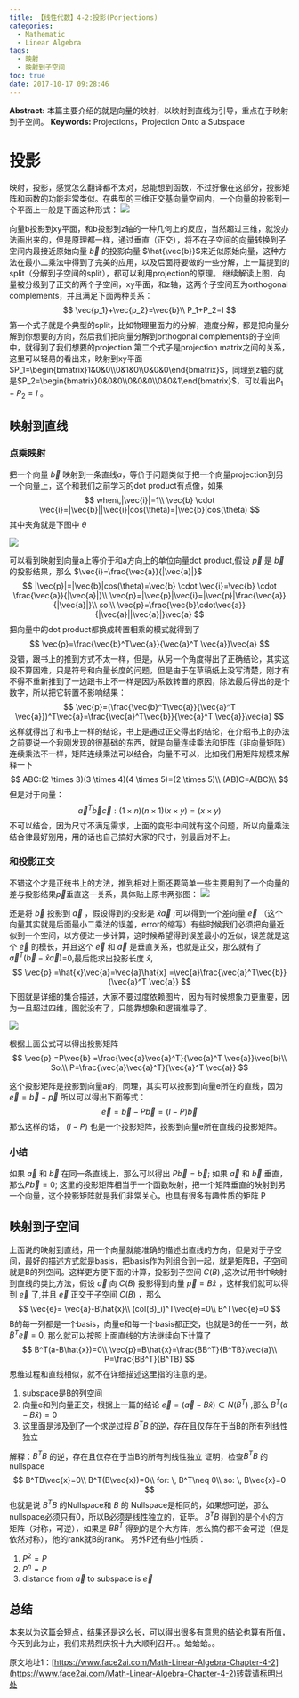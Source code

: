 ```yaml
---
title: 【线性代数】4-2:投影(Porjections)
categories:
  - Mathematic
  - Linear Algebra
tags:
  - 映射
  - 映射到子空间
toc: true
date: 2017-10-17 09:28:46
---
```


**Abstract:** 本篇主要介绍的就是向量的映射，以映射到直线为引导，重点在于映射到子空间。
**Keywords:** Projections，Projection Onto a Subspace

<!--more-->
# 投影
映射，投影，感觉怎么翻译都不太对，总能想到函数，不过好像在这部分，投影矩阵和函数的功能非常类似。在典型的三维正交基向量空间内，一个向量的投影到一个平面上一般是下面这种形式：
![](https://tony4ai-1251394096.cos.ap-hongkong.myqcloud.com/blog_images/Math-Linear-Algebra-Chapter-4-2/projection1.png)

向量b投影到xy平面，和b投影到z轴的一种几何上的反应，当然超过三维，就没办法画出来的，但是原理都一样，通过垂直（正交），将不在子空间的向量转换到子空间内最接近原始向量 $\vec{b}$ 的投影向量 $\hat{\vec{b}}$来近似原始向量，这种方法在最小二乘法中得到了完美的应用，以及后面将要做的一些分解，上一篇提到的split（分解到子空间的split），都可以利用projection的原理。
继续解读上图，向量被分级到了正交的两个子空间，xy平面，和z轴，这两个子空间互为orthogonal complements，并且满足下面两种关系：
$$
\vec{p_1}+\vec{p_2}=\vec{b}\\
P_1+P_2=I
$$
第一个式子就是个典型的split，比如物理里面力的分解，速度分解，都是把向量分解到你想要的方向，然后我们把向量分解到orthogonal complements的子空间中，就得到了我们想要的projection
第二个式子是projection matrix之间的关系，这里可以轻易的看出来，映射到xy平面$P_1=\begin{bmatrix}1&0&0\\0&1&0\\0&0&0\end{bmatrix}$，同理到z轴的就是$P_2=\begin{bmatrix}0&0&0\\0&0&0\\0&0&1\end{bmatrix}$，可以看出$P_1+P_2=I$
。

## 映射到直线
### 点乘映射
把一个向量 $\vec{b}$ 映射到一条直线$a$，等价于问题类似于把一个向量projection到另一个向量上，这个和我们之前学习的dot product有点像，如果
$$
when\,|\vec{i}|=1\\
\vec{b} \cdot \vec{i}=|\vec{b}||\vec{i}|cos(\theta)=|\vec{b}|cos(\theta)
$$
其中夹角就是下图中 $\theta$

![](https://tony4ai-1251394096.cos.ap-hongkong.myqcloud.com/blog_images/Math-Linear-Algebra-Chapter-4-2/xiangliang.png)

可以看到映射到向量a上等价于和a方向上的单位向量dot product,假设 $\vec{p}$ 是 $\vec{b}$ 的投影结果，那么 $\vec{i}=\frac{\vec{a}}{|\vec{a}|}$
$$
|\vec{p}|=|\vec{b}|cos(\theta)=\vec{b} \cdot \vec{i}=\vec{b} \cdot \frac{\vec{a}}{|\vec{a}|}\\
\vec{p}=|\vec{p}|\vec{i}=|\vec{p}|\frac{\vec{a}}{|\vec{a}|}\\
so:\\
\vec{p}=\frac{\vec{b}\cdot\vec{a}}{|\vec{a}||\vec{a}|}\vec{a}
$$
把向量中的dot product都换成转置相乘的模式就得到了
$$
\vec{p}=\frac{\vec{b}^T\vec{a}}{\vec{a}^T \vec{a}}\vec{a}
$$
没错，跟书上的推到方式不太一样，但是，从另一个角度得出了正确结论，其实这段不算困难，只是符号和向量长度的问题，但是由于在草稿纸上没写清楚，刚才有不得不重新推到了一边跟书上不一样是因为系数转置的原因，除法最后得出的是个数字，所以把它转置不影响结果：
$$
\vec{p}=(\frac{\vec{b}^T\vec{a}}{\vec{a}^T \vec{a}})^T\vec{a}=\frac{\vec{a}^T\vec{b}}{\vec{a}^T \vec{a}}\vec{a}
$$
这样就得出了和书上一样的结论，书上是通过正交得出的结论，在介绍书上的办法之前要说一个我刚发现的很基础的东西，就是向量连续乘法和矩阵（非向量矩阵）连续乘法不一样，矩阵连续乘法可以结合，向量不可以，比如我们用矩阵规模来解释一下
$$
ABC:(2 \times 3)(3 \times 4)(4 \times 5)=(2 \times 5)\\
(AB)C=A(BC)\\
$$
但是对于向量：
$$
\vec{a}^T \vec{b}\vec{c}:(1 \times n)(n \times 1)(x \times y)=(x \times y)
$$
不可以结合，因为尺寸不满足需求，上面的变形中间就有这个问题，所以向量乘法结合律最好别用，用的话也自己搞好大家的尺寸，别最后对不上。

### 和投影正交

不错这个才是正统书上的方法，推到相对上面还要简单一些主要用到了一个向量的差与投影结果$\vec{p}$垂直这一关系，具体贴上原书两张图：
![](https://tony4ai-1251394096.cos.ap-hongkong.myqcloud.com/blog_images/Math-Linear-Algebra-Chapter-4-2/projection_2.png)

还是将 $\vec{b}$ 投影到 $\vec{a}$ ，假设得到的投影是 $\hat{x}\vec{a}$ ;可以得到一个差向量 $\vec{e}$ （这个向量其实就是后面最小二乘法的误差，error的缩写）有些时候我们必须把向量近似到一个空间，以方便进一步计算，这时候希望得到误差最小的近似，误差就是这个 $\vec{e}$ 的模长，并且这个 $\vec{e}$ 和 $\vec{a}$ 是垂直关系，也就是正交，那么就有了 $\vec{a}^T(\vec{b}-\hat{x}\vec{a})$=0,最后能求出投影长度 $\hat{x}$,
$$
\vec{p}
=\hat{x}\vec{a}=\vec{a}\hat{x}
=\vec{a}\frac{\vec{a}^T\vec{b}}{\vec{a}^T \vec{a}}
$$
下图就是详细的集合描述，大家不要过度依赖图片，因为有时候想象力更重要，因为一旦超过四维，图就没有了，只能靠想象和逻辑推导了。

![](https://tony4ai-1251394096.cos.ap-hongkong.myqcloud.com/blog_images/Math-Linear-Algebra-Chapter-4-2/projection_3.png)

根据上面公式可以得出投影矩阵
$$
\vec{p}
=P\vec{b}
=\frac{\vec{a}\vec{a}^T}{\vec{a}^T \vec{a}}\vec{b}\\
So:\\
P=\frac{\vec{a}\vec{a}^T}{\vec{a}^T \vec{a}}
$$

这个投影矩阵是投影到向量a的，同理，其实可以投影到向量e所在的直线，因为 $\vec{e}=\vec{b}-\vec{p}$ 所以可以得出下面等式：
$$
\vec{e}=\vec{b}-P\vec{b}=(I-P)\vec{b}
$$
那么这样的话， $(I-P)$ 也是一个投影矩阵，投影到向量e所在直线的投影矩阵。
### 小结
如果 $\vec{a}$ 和 $\vec{b}$ 在同一条直线上，那么可以得出 $P\vec{b}=\vec{b}$;
如果 $\vec{a}$ 和 $\vec{b}$ 垂直，那么$P\vec{b}=0$;
这里的投影矩阵相当于一个函数映射，把一个矩阵垂直的映射到另一个向量，这个投影矩阵就是我们非常关心，也具有很多有趣性质的矩阵 P

## 映射到子空间
上面说的映射到直线，用一个向量就能准确的描述出直线的方向，但是对于子空间，最好的描述方式就是basis，把basis作为列组合到一起，就是矩阵B，子空间就是B的列空间。这样更方便下面的计算，投影到子空间 $C(B)$ ,这次试用书中映射到直线的类比方法，假设 $\vec{a}$ 向 $C(B)$ 投影得到向量 $\vec{p}=B\hat{x}$ ，这样我们就可以得到 $\vec{e}$ 了,并且 $\vec{e}$ 正交于子空间 $C(B)$ ，那么
$$
\vec{e}= \vec{a}-B\hat{x}\\
(col(B)_i)^T\vec{e}=0\\
B^T\vec{e}=0
$$
B的每一列都是一个basis，向量e和每一个basis都正交，也就是B的任一一列，故 $B^T\vec{e}=0$.
那么就可以按照上面直线的方法继续向下计算了
$$
B^T(a-B\hat{x})=0\\
\vec{p}=B\hat{x}=\frac{BB^T}{B^TB}\vec{a}\\
P=\frac{BB^T}{B^TB}
$$
思维过程和直线相似，就不在详细描述这里指的注意的是。
1. subspace是B的列空间
2. 向量e和列向量正交，根据上一篇的结论 $\vec{e}=(\vec{a}-B\hat{x})\in N(B^T)$ ,那么 $B^T(a-B\hat{x})=0$
3. 这里面是涉及到了一个求逆过程 $B^TB$ 的逆，存在且仅存在于当B的所有列线性独立

解释：$B^TB$ 的逆，存在且仅存在于当B的所有列线性独立
证明，检查$B^TB$ 的nullspace
$$
B^TB\vec{x}=0\\
B^T(B\vec{x})=0\\
for: \, B^T\neq 0\\
so: \, B\vec{x}=0
$$
也就是说 $B^TB$ 的Nullspace和 $B$ 的 Nullspace是相同的，如果想可逆，那么nullspace必须只有0，所以B必须是线性独立的，证毕。
$B^TB$ 得到的是个小的方矩阵（对称，可逆），如果是 $BB^T$ 得到的是个大方阵，怎么搞的都不会可逆（但是依然对称），他的rank就B的rank。
另外P还有些小性质：
1. $P^2=P$
2. $P^n=P$
3. distance from $\vec{a}$ to subspace is $\vec{e}$
## 总结
本来以为这篇会短点，结果还是这么长，可以得出很多有意思的结论也算有所值，今天到此为止，我们来热烈庆祝十九大顺利召开。。蛤蛤蛤。。





原文地址1：[https://www.face2ai.com/Math-Linear-Algebra-Chapter-4-2](https://www.face2ai.com/Math-Linear-Algebra-Chapter-4-2)转载请标明出处
